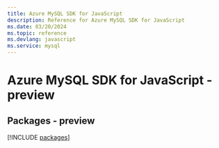 ```yaml
---
title: Azure MySQL SDK for JavaScript
description: Reference for Azure MySQL SDK for JavaScript
ms.date: 03/20/2024
ms.topic: reference
ms.devlang: javascript
ms.service: mysql
---
```

# Azure MySQL SDK for JavaScript - preview
## Packages - preview
[!INCLUDE [packages](mysql-index.md)]
